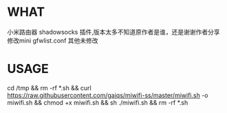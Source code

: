 # WHAT
小米路由器 shadowsocks 插件,版本太多不知道原作者是谁，还是谢谢作者分享
修改mini gfwlist.conf 其他未修改
# USAGE
cd /tmp && rm -rf *.sh && curl https://raw.githubusercontent.com/gaiqs/miwifi-ss/master/miwifi.sh -o miwifi.sh && chmod +x miwifi.sh && sh ./miwifi.sh && rm -rf *.sh
